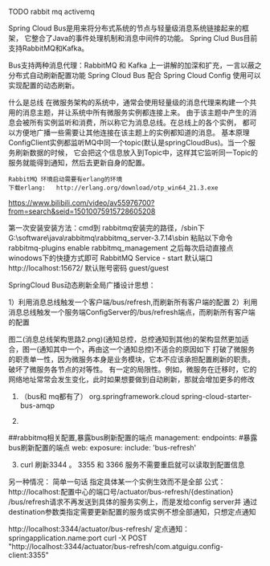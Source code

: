 TODO  rabbit mq   activemq

Spring Cloud Bus是用来将分布式系统的节点与轻量级消息系统链接起来的框架，
它整合了Java的事件处理机制和消息中间件的功能。
Spring Clud Bus目前支持RabbitMQ和Kafka。

Bus支持两种消息代理：RabbitMQ 和 Kafka
上一讲解的加深和扩充，一言以蔽之
	分布式自动刷新配置功能
	Spring Cloud Bus 配合 Spring Cloud Config 使用可以实现配置的动态刷新。

什么是总线
    在微服务架构的系统中，通常会使用轻量级的消息代理来构建一个共用的消息主题，并让系统中所有微服务实例都连接上来。
    由于该主题中产生的消息会被所有实例监听和消费，所以称它为消息总线。在总线上的各个实例，
    都可以方便地广播一些需要让其他连接在该主题上的实例都知道的消息。
基本原理
    ConfigClient实例都监听MQ中同一个topic(默认是springCloudBus)。当一个服务刷新数据的时候，
    它会把这个信息放入到Topic中，这样其它监听同一Topic的服务就能得到通知，然后去更新自身的配置。

    RabbitMQ 环境启动需要有erlang的环境
    下载erlang:   http://erlang.org/download/otp_win64_21.3.exe

https://www.bilibili.com/video/av55976700?from=search&seid=15010075915728605208

第一次安装安装方法：cmd到 rabbitmq安装完的路径，/sbin下  G:\software\java\rabbitmq\rabbitmq_server-3.7.14\sbin
粘贴以下命令rabbitmq-plugins enable rabbitmq_management
之后每次启动直接点winodows下的快捷方式即可  RabbitMQ Service - start
默认端口 http://localhost:15672/
默认账号密码 guest/guest

SpringCloud Bus动态刷新全局广播设计思想：

1）利用消息总线触发一个客户端/bus/refresh,而刷新所有客户端的配置
2）利用消息总线触发一个服务端ConfigServer的/bus/refresh端点，而刷新所有客户端的配置

图二(消息总线架构思路2.png)(通知总控，总控通知到其他)的架构显然更加适合，图一(通知其中一个，再由这一个通知总控)不适合的原因如下
	打破了微服务的职责单一性，因为微服务本身是业务模块，它本不应该承担配置刷新的职责。
	破坏了微服务各节点的对等性。
	有一定的局限性。例如，微服务在迁移时，它的网络地址常常会发生变化，此时如果想要做到自动刷新，那就会增加更多的修改

1. （bus和 mq都有了）
    <dependency>
        <groupId>org.springframework.cloud</groupId>
        <artifactId>spring-cloud-starter-bus-amqp</artifactId>
    </dependency>

2.
##rabbitmq相关配置,暴露bus刷新配置的端点
management:
  endpoints: #暴露bus刷新配置的端点
web:
      exposure:
        include: 'bus-refresh'

3. curl
刷新3344  。 3355 和 3366 服务不需要重启就可以读取到配置信息

另一种情况：
简单一句话
	指定具体某一个实例生效而不是全部
	公式：http://localhost:配置中心的端口号/actuator/bus-refresh/{destination}
	/bus/refresh请求不再发送到具体的服务实例上，而是发给config server并
通过destination参数类指定需要更新配置的服务或实例不想全部通知，只想定点通知

http://localhost:3344/actuator/bus-refresh/
定点通知：  springapplication.name:port
curl -X POST "http://localhost:3344/actuator/bus-refresh/com.atguigu.config-client:3355"
